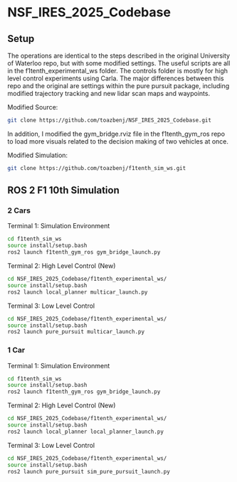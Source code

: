 # NSF_IRES_2025_Codebase

## Setup

The operations are identical to the steps described in the original University of Waterloo repo, but with some modified settings. The useful scripts are all in the f1tenth_experimental_ws folder. The controls folder is mostly for high level control experiments using Carla. The major differences between this repo and the original are settings within the pure pursuit package, including modified trajectory tracking and new lidar scan maps and waypoints. 

Modified Source:
```bash
git clone https://github.com/toazbenj/NSF_IRES_2025_Codebase.git
```

In addition, I modified the gym_bridge.rviz file in the f1tenth_gym_ros repo to load more visuals related to the decision making of two vehicles at once.

Modified Simulation:
```bash
git clone https://github.com/toazbenj/f1tenth_sim_ws.git
```

## ROS 2 F1 10th Simulation

### 2 Cars

Terminal 1: Simulation Environment
```bash
cd f1tenth_sim_ws
source install/setup.bash
ros2 launch f1tenth_gym_ros gym_bridge_launch.py
```

Terminal 2: High Level Control (New)
```bash
cd NSF_IRES_2025_Codebase/f1tenth_experimental_ws/
source install/setup.bash
ros2 launch local_planner multicar_launch.py
```

Terminal 3: Low Level Control
```bash
cd NSF_IRES_2025_Codebase/f1tenth_experimental_ws/
source install/setup.bash
ros2 launch pure_pursuit multicar_launch.py 
```

### 1 Car
Terminal 1: Simulation Environment
```bash
cd f1tenth_sim_ws
source install/setup.bash
ros2 launch f1tenth_gym_ros gym_bridge_launch.py
```

Terminal 2: High Level Control (New)
```bash
cd NSF_IRES_2025_Codebase/f1tenth_experimental_ws/
source install/setup.bash
ros2 launch local_planner local_planner_launch.py
```

Terminal 3: Low Level Control
```bash
cd NSF_IRES_2025_Codebase/f1tenth_experimental_ws/
source install/setup.bash
ros2 launch pure_pursuit sim_pure_pursuit_launch.py 
